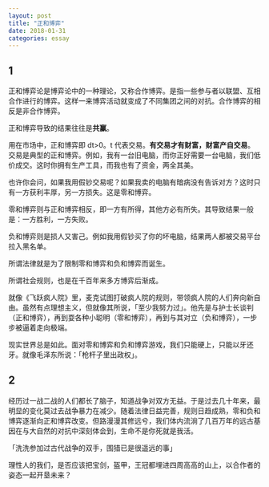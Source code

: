 ```yaml
---
layout: post
title: "正和博弈"
date: 2018-01-31
categories: essay
---
```


## 1 
正和博弈论是博弈论中的一种理论，又称合作博弈。是指一些参与者以联盟、互相合作进行的博弈。这样一来博弈活动就变成了不同集团之间的对抗。合作博弈的相反是非合作博弈。

正和博弈导致的结果往往是**共赢**。

用在市场中，正和博弈即 dt>0。t 代表交易。**有交易才有财富，财富产自交易**。交易是典型的正和博弈。例如，我有一台旧电脑，而你正好需要一台电脑，我们低价成交。这时你拥有生产工具，而我也有了资金，两全其美。

也许你会问，如果我用假钞交易呢？如果我卖的电脑有暗病没有告诉对方？这时只有一方获利丰厚，另一方损失。这是零和博弈。

零和博弈则与正和博弈相反，即一方有所得，其他方必有所失。其导致结果一般是：一方胜利，一方失败。

负和博弈则是损人又害己。例如我用假钞买了你的坏电脑，结果两人都被交易平台拉入黑名单。

所谓法律就是为了限制零和博弈和负和博弈而诞生。

所谓社会规则，也是在千百年来多方博弈后渐成。

就像《飞跃疯人院》里，麦克试图打破疯人院的规则，带领疯人院的人们奔向新自由。虽然有点理想主义，但就像其所说，「至少我努力过」。他先是与护士长谈判（正和博弈），再到耍各种小聪明（零和博弈），再到与其对立（负和博弈），一步步被逼着走向极端。

现实世界总是如此。面对零和博弈和负和博弈游戏，我们只能硬上，只能以牙还牙。就像毛泽东所说：「枪杆子里出政权」。

## 2
经历过一战二战的人们都长了脑子，知道战争对双方无益。于是过去几十年来，最明显的变化莫过去战争暴力在减少。随着法律日益完善，规则日趋成熟，零和负和博弈逐渐向正和博弈改变。但路漫漫其修远兮，我们体内流淌了几百万年的远古基因在与大自然的对抗中深刻体会到，生命不是你死就是我活。

「洗洗参加过古代战争的双手，围猎已是很遥远的事」

理性人的我们，是否应该把宝剑，盔甲，王冠都埋进四周高高的山上，以合作者的姿态一起开垦未来？